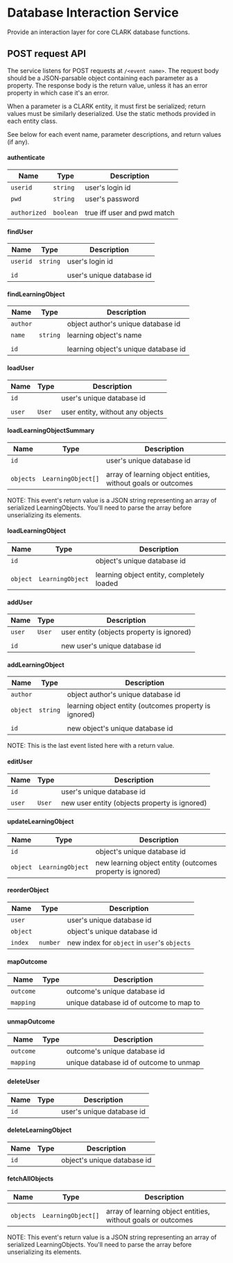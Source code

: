 # Database Interaction Service

Provide an interaction layer for core CLARK database functions.

## POST request API

The service listens for POST requests at `/<event name>`. The request body should be a JSON-parsable object containing each parameter as a property. The response body is the return value, unless it has an error property in which case it's an error.

When a parameter is a CLARK entity, it must first be serialized; return values must be similarly deserialized. Use the static methods provided in each entity class.

See below for each event name, parameter descriptions, and return values (if any).

#### authenticate
Name | Type | Description
---|---|---
`userid`|`string`|user's login id
`pwd`|`string`|user's password
||
`authorized`|`boolean`|true iff user and pwd match

#### findUser
Name | Type | Description
---|---|---
`userid`|`string`|user's login id
||
`id`||user's unique database id

#### findLearningObject
Name | Type | Description
---|---|---
`author`||object author's unique database id
`name`|`string`|learning object's name
||
`id`||learning object's unique database id

#### loadUser
Name | Type | Description
---|---|---
`id`||user's unique database id
||
`user`|`User`|user entity, without any objects

#### loadLearningObjectSummary
Name | Type | Description
---|---|---
`id`||user's unique database id
||
`objects`|`LearningObject[]`|array of learning object entities, without goals or outcomes

NOTE: This event's return value is a JSON string representing an array of serialized LearningObjects. You'll need to parse the array before unserializing its elements.

#### loadLearningObject
Name | Type | Description
---|---|---
`id`||object's unique database id
||
`object`|`LearningObject`|learning object entity, completely loaded

#### addUser
Name | Type | Description
---|---|---
`user`|`User`|user entity (objects property is ignored)
||
`id`||new user's unique database id

#### addLearningObject
Name | Type | Description
---|---|---
`author`||object author's unique database id
`object`|`string`|learning object entity (outcomes property is ignored)
||
`id`||new object's unique database id

NOTE: This is the last event listed here with a return value.

#### editUser
Name | Type | Description
---|---|---
`id`||user's unique database id
`user`|`User`|new user entity (objects property is ignored)

#### updateLearningObject
Name | Type | Description
---|---|---
`id`||object's unique database id
`object`|`LearningObject`|new learning object entity (outcomes property is ignored)

#### reorderObject
Name | Type | Description
---|---|---
`user`||user's unique database id
`object`||object's unique database id
`index`|`number`|new index for `object` in `user`'s `objects`

#### mapOutcome
Name | Type | Description
---|---|---
`outcome`||outcome's unique database id
`mapping`||unique database id of outcome to map to

#### unmapOutcome
Name | Type | Description
---|---|---
`outcome`||outcome's unique database id
`mapping`||unique database id of outcome to unmap

#### deleteUser
Name | Type | Description
---|---|---
`id`||user's unique database id

#### deleteLearningObject
Name | Type | Description
---|---|---
`id`||object's unique database id


#### fetchAllObjects
Name | Type | Description
---|---|---
||
`objects`|`LearningObject[]`|array of learning object entities, without goals or outcomes

NOTE: This event's return value is a JSON string representing an array of serialized LearningObjects. You'll need to parse the array before unserializing its elements.